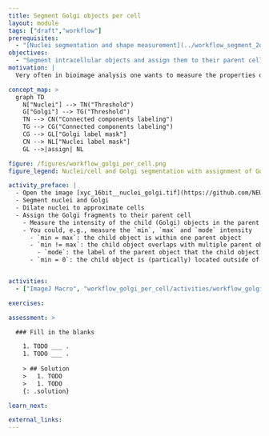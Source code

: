 ```yaml
---
title: Segment Golgi objects per cell
layout: module
tags: ["draft","workflow"]
prerequisites:
  - "[Nuclei segmentation and shape measurement](../workflow_segment_2d_nuclei_measure_shape)"
objectives:
  - "Segment intracellular objects and assign them to their parent cell"
motivation: |
  Very often in bioimage analysis one wants to measure the properties of certain intracellular objects (e.g. vesicles) per cell. For example, those objects might be more frequent or larger in one cell than another. To perform such measurements it is very important to know how to assign ("child") objects that are contained in larger ("parent") objects to another.

concept_map: >
  graph TD
    N["Nuclei"] --> TN("Threshold")
    G["Golgi"] --> TG("Threshold")
    TN --> CN("Connected components labeling")
    TG --> CG("Connected components labeling")
    CG --> GL["Golgi label mask"]
    CN --> NL["Nuclei label mask"]
    GL -->|assign| NL

figure: /figures/workflow_golgi_per_cell.png
figure_legend: Nuclei/cell and Golgi segmentation with assignment of Golgi labels to cell labels.

activity_preface: |
  - Open the image [xyc_16bit__nuclei_golgi.tif](https://github.com/NEUBIAS/training-resources/raw/master/image_data/xyc_16bit__nuclei_golgi.tif).
  - Segment nuclei and Golgi
  - Dilate nuclei to approximate cells
  - Assign the Golgi fragments to their parent cell
    - Measure the intensity of the child (Golgi) objects in the parent (cell) label mask
    - You could, e.g., measure the `min`, `max` and `mode` intensity
      - `min = max`: the child object is within one parent object
      - `min != max`: the child object overlaps with multiple parent objects
        - `mode`: the label of the parent object that the child object overlaps most with
      - `min = 0`: the child object is (partically) located outside of any parent cell


activities:
  - ["ImageJ Macro", "workflow_golgi_per_cell/activities/workflow_golgi_per_cell.ijm", "java"]

exercises:

assessment: >

  ### Fill in the blanks

    1. TODO ___ .
    1. TODO ___ .
    
    > ## Solution
    >   1. TODO
    >   1. TODO
    {: .solution}

learn_next:

external_links:
---
```


